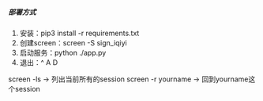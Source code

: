 ##### 部署方式

1. 安装：pip3 install -r requirements.txt
2. 创建screen：screen -S sign_iqiyi
3. 启动服务：python ./app.py
4. 退出：^ A D

screen -ls         -> 列出当前所有的session
screen -r yourname -> 回到yourname这个session
